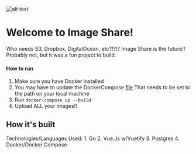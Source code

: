 ![alt text](https://clicktotweet.com/blog/wp-content/uploads/2017/01/share-button.png)

# Welcome to Image Share!

Who needs S3, Dropbox, DigitalOcean, etc?!?!?  Image Share is the future!!  Probably not, but it was a fun project to build.

#### How to run
1.  Make sure you have Docker installed
2.  You may have to update the DockerCompose [file](https://github.com/nazevedo3/image_share/blob/a1e7bdff42820945962f9e0c702fb20860e53529/docker-compose.yml#L22)
    That needs to be set to the path on your local machine
3.  Run `docker-compose up --build`
4.  Upload ALL your images!!

## How it's built
Technologies/Languages Used:
    1. Go
    2. Vue.Js w/Vuetify
    3. Postgres
    4. Docker/Docker Compose

